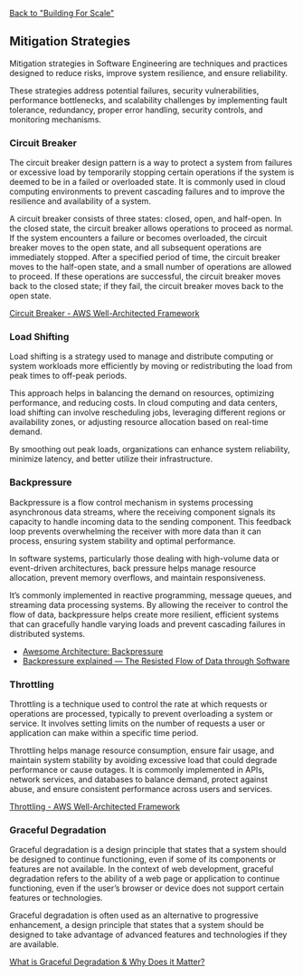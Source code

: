 [Back to "Building For Scale"](19-building-for-scale.md)

## Mitigation Strategies

Mitigation strategies in Software Engineering are techniques and practices designed to reduce risks, improve system resilience, and ensure reliability. 

These strategies address potential failures, security vulnerabilities, performance bottlenecks, and scalability challenges by implementing fault tolerance, redundancy, proper error handling, security controls, and monitoring mechanisms.

### Circuit Breaker

The circuit breaker design pattern is a way to protect a system from failures or excessive load by temporarily stopping certain operations if the system is deemed to be in a failed or overloaded state. It is commonly used in cloud computing environments to prevent cascading failures and to improve the resilience and availability of a system. 

A circuit breaker consists of three states: closed, open, and half-open. In the closed state, the circuit breaker allows operations to proceed as normal. If the system encounters a failure or becomes overloaded, the circuit breaker moves to the open state, and all subsequent operations are immediately stopped. After a specified period of time, the circuit breaker moves to the half-open state, and a small number of operations are allowed to proceed. If these operations are successful, the circuit breaker moves back to the closed state; if they fail, the circuit breaker moves back to the open state.

[Circuit Breaker - AWS Well-Architected Framework](https://docs.aws.amazon.com/wellarchitected/latest/reliability-pillar/rel_mitigate_interaction_failure_graceful_degradation.html)

### Load Shifting

Load shifting is a strategy used to manage and distribute computing or system workloads more efficiently by moving or redistributing the load from peak times to off-peak periods. 

This approach helps in balancing the demand on resources, optimizing performance, and reducing costs. In cloud computing and data centers, load shifting can involve rescheduling jobs, leveraging different regions or availability zones, or adjusting resource allocation based on real-time demand. 

By smoothing out peak loads, organizations can enhance system reliability, minimize latency, and better utilize their infrastructure.

### Backpressure

Backpressure is a flow control mechanism in systems processing asynchronous data streams, where the receiving component signals its capacity to handle incoming data to the sending component. This feedback loop prevents overwhelming the receiver with more data than it can process, ensuring system stability and optimal performance. 

In software systems, particularly those dealing with high-volume data or event-driven architectures, back pressure helps manage resource allocation, prevent memory overflows, and maintain responsiveness. 

It’s commonly implemented in reactive programming, message queues, and streaming data processing systems. By allowing the receiver to control the flow of data, backpressure helps create more resilient, efficient systems that can gracefully handle varying loads and prevent cascading failures in distributed systems.

- [Awesome Architecture: Backpressure](https://awesome-architecture.com/back-pressure/)
- [Backpressure explained — The Resisted Flow of Data through Software](https://medium.com/@jayphelps/backpressure-explained-the-flow-of-data-through-software-2350b3e77ce7)

### Throttling

Throttling is a technique used to control the rate at which requests or operations are processed, typically to prevent overloading a system or service. It involves setting limits on the number of requests a user or application can make within a specific time period. 

Throttling helps manage resource consumption, ensure fair usage, and maintain system stability by avoiding excessive load that could degrade performance or cause outages. It is commonly implemented in APIs, network services, and databases to balance demand, protect against abuse, and ensure consistent performance across users and services.

[Throttling - AWS Well-Architected Framework](https://docs.aws.amazon.com/wellarchitected/2022-03-31/framework/rel_mitigate_interaction_failure_throttle_requests.html)

### Graceful Degradation

Graceful degradation is a design principle that states that a system should be designed to continue functioning, even if some of its components or features are not available. In the context of web development, graceful degradation refers to the ability of a web page or application to continue functioning, even if the user’s browser or device does not support certain features or technologies. 

Graceful degradation is often used as an alternative to progressive enhancement, a design principle that states that a system should be designed to take advantage of advanced features and technologies if they are available.

[What is Graceful Degradation & Why Does it Matter?](https://blog.hubspot.com/website/graceful-degradation)